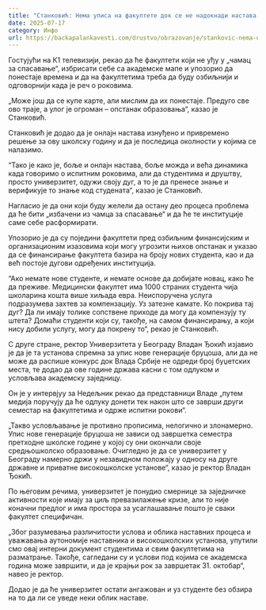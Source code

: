 ```yaml
---
title: "Станковић: Нема уписа на факултете док се не надокнади настава и одрже испити"
date: 2025-07-17
category: Инфо
url: https://backapalankavesti.com/drustvo/obrazovanje/stankovic-nema-upisa-na-fakultete-dok-se-ne-nadoknadi-nastava-i-odrze-ispiti/
---
```


Гостујући на К1 телевизији, рекао да ће факултети који не уђу у „чамац за спасавање“, избрисати себе са академске мапе и упозорио да понестаје времена и да на факултетима треба да буду озбиљнији и одговорнији када је реч о роковима.

„Може још да се купе карте, али мислим да их понестаје. Предуго све ово траје, а улог је огроман – опстанак образовања“, казао је Станковић.

Станковић је додао да је онлајн настава изнуђено и привремено решење за ову школску годину и да је последица околности у којима се налазимо.

“Тако је како је, боље и онлајн настава, боље можда и већа динамика када говоримо о испитним роковима, али да студентима и друштву, просто универзитет, одужи своју дуг, а то је да пренесе знање и верификује то знање код студената“, казао је Станковић.

Нагласио је да они који буду желели да остану део процеса проблема да ће бити „избачени из чамца за спасавање“ и да ће те институције саме себе расформирати.

Упозорио је да су поједини факултети пред озбиљним финансијским и организационим изазовима који могу угрозити њихов опстанак и указао да се финансирање факултета базира на броју нових студента, као и да већ постоје дугови одређених институција.

“Ако немате нове студенте, и немате основе да добијате новац, како ће да преживе. Медицински факултет има 1000 страних студента чија школарина кошта више хиљада евра. Неиспоручена услуга подразумева захтев за компензацију. Уз затезне камате. Ко покрива тај дуг? Да ли имају толике сопствене приходе да могу да компензују ту штета? Домаћи студенти који су, такође, на самом финансирању, а који нису добили услугу, могу да покрену то“, рекао је Станковић.

С друге стране, ректор Универзитета у Београду Владан Ђокић изјавио је да је та установа спремна за упис нове генерације бруцоша, али да не може да распише конкурс док Влада Србије не одреди број буџетских места, те додао да ове године држава касни с том одлуком и условљава академску заједницу.

Он је у интервјуу за Недељник рекао да представници Владе „путем медија поручују да ће одлуку донети тек након што се заврши други семестар на факултетима и одрже испитни рокови“.

„Такво условљавање је противно прописима, нелогично и злонамерно. Упис нове генерације бруцоша не зависи од завршетка семестра претходне школске године у којој су они окончали своје средњошколско образовање. Очигледно је да се универзитет у Београду намерно држи у незавидном положају у односу на друге државне и приватне високошколске установе“, казао је ректор Владан Ђокић.

По његовим речима, универзитет је понудио смернице за заједничке активности које имају за циљ превазилажење кризе, али то није коначни предлог и има простора за усаглашавање пошто је сваки факултет специфичан.

„Због разумевања различитости услова и облика наставних процеса и уважавања аутономије наставника и високошколских установа, упутили смо овај интерни документ студентима и свим факултетима на разматрање. Такође, сагледани су и услови под којима се академска година може завршити, и да је крајњи рок за завршетак 31. октобар“, навео је ректор.

Додао је да ће универзитет остати ангажован и уз студенте без обзира на то да ли се уведе неки облик наставе.
